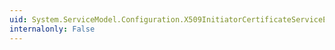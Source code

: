 ```yaml
---
uid: System.ServiceModel.Configuration.X509InitiatorCertificateServiceElement.Copy(System.ServiceModel.Configuration.X509InitiatorCertificateServiceElement)
internalonly: False
---
```

